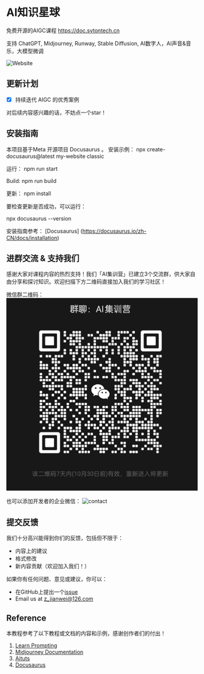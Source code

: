 # AI知识星球

免费开源的AIGC课程 https://doc.sytontech.cn

支持 ChatGPT, Midjourney, Runway, Stable Diffusion, AI数字人，AI声音&音乐，大模型微调

![Website](https://img.shields.io/website?down_message=offline%20%3A%28&up_message=doc.sytontech.cn&url=https%3A%2F%2Fdoc.sytontech.cn)

## 更新计划

- [X] 持续迭代 AIGC 的优秀案例

对后续内容感兴趣的话，不妨点一个star！

## 安装指南

本项目基于Meta 开源项目 Docusaurus 。
安装示例：
npx create-docusaurus@latest my-website classic

运行：
npm run start

Build:
npm run build

更新：
npm install

要检查更新是否成功，可以运行：

npx docusaurus --version

安装指南参考：
[Docusaurus] (https://docusaurus.io/zh-CN/docs/installation)

## 进群交流 & 支持我们

感谢大家对课程内容的热烈支持！我们「AI集训营」已建立3个交流群，供大家自由分享和探讨知识。欢迎扫描下方二维码直接加入我们的学习社区！

微信群二维码：
![contact](./static/img/qunqrcode.jpg)

也可以添加开发者的企业微信：
![contact](./static/img/devcode.jpg)

## 提交反馈

我们十分高兴能得到你们的反馈，包括但不限于：

- 内容上的建议
- 格式修改
- 新内容贡献（欢迎加入我们！）

如果你有任何问题、意见或建议，你可以：
  - 在GitHub上提出一个[issue](https://github.com/sytontech/aidoc/issues)
  - Email us at [z_jianwei@126.com](mailto:z_jianwei@126.com)

## Reference

本教程参考了以下教程或文档的内容和示例，感谢创作者们的付出！

1. [Learn Prompting](https://learnprompting.org/zh-Hans/)
2. [Midjourney Documentation](https://docs.midjourney.com/)
3. [Aituts](https://aituts.com/)
4. [Docusaurus](https://docusaurus.io/zh-CN/)